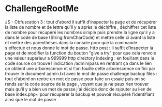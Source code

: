 # ChallengeRootMe
JS  - Obfuscation 3 : tout d'abord il suffit d'inspecter la page et de récupérer la liste de nombre et de lettre qu'il y a après le déchiffre , déchiffrer cet liste de nombre pour récupéré les nombres simple   puis prendre la ligne qu'il y a dans le code de base (String.fromCharCode) et mettre celle ci avant la liste et mettre des parenthèses dans la console pour que la commande s'effectue et nous donne le mot de passe.
http post : il suffit d'inspecter la page et de modifier la function du bouton "give a try" pour que cela renvoie une valeur supérieur a 999999
http directory indexing : en fouillant dans le code source on trouve l'indication /admin/pass en rentrant ça dans le lien on obtient une arborescence et si l'on fouille cette arborescence on fini par trouver le document admin.txt avec le mot de passe
challenge backup files : tout d'abord on rentre un mot de passe pour faire un essaie puis on se rends sur le code source de la page , voyant que je ne peux rien trouver mais qu'il y a bien un mot de passe j'ai décidé donc de rajouter au lien de base index.php~ pour récupérer la backup et pouvoir récupéré l'identifiant ainsi que le mot de passe
